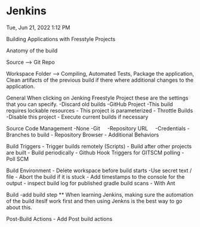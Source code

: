 # Jenkins

Tue, Jun 21, 2022 1:12 PM

Building Applications with Fresstyle Projects

Anatomy of the build

Source --> Git Repo

Workspace Folder --> Compiling, Automated Tests, Package the application, Clean artifacts of the previous build if there where additional changes to the application.

General
When clicking on Jenking Freestyle Project these are the settings that you can specify.
-Discard old builds
-GitHub Project
-This build requires lockable resources
\- This project is parameterized
\- Throttle Builds
-Disable this project
\- Execute current builds if necessary

Source Code Management
-None
-Git
    -Repository URL
    -Credentials
\- Branches to build
\- Repository Browser
\- Additional Behaviors

Build Triggers
\- Trigger builds remotely \(Scripts\)
\- Build after other projects are built
\- Build periodically
\- Github Hook Triggers for GITSCM polling
\- Poll SCM

Build Environment
\- Delete workspace before build starts
-Use secret text / file
\- Abort the build if it is stuck
\- Add timestamps to the console for the output
\- inspect build log for published gradle build scans
\- With Ant

Build
-add build step
\*\* When learning Jenkins, making sure the automation of the build iteslf work first and then using Jenkns is the best way to go about this.

Post-Build Actions
\- Add Post build actions